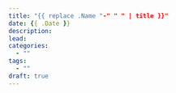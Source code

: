 ```yaml
---
title: "{{ replace .Name "-" " " | title }}"
date: {{ .Date }}
description:
lead:
categories:
  - ""
tags:
  - ""
draft: true
---
```

